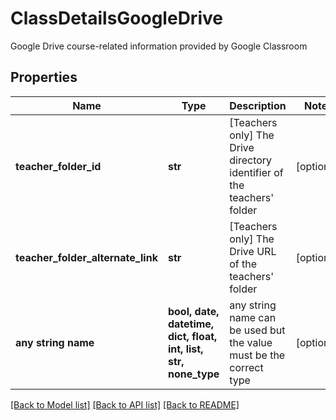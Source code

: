 # ClassDetailsGoogleDrive

Google Drive course-related information provided by Google Classroom

## Properties
Name | Type | Description | Notes
------------ | ------------- | ------------- | -------------
**teacher_folder_id** | **str** | [Teachers only] The Drive directory identifier of the teachers&#39; folder  | [optional] 
**teacher_folder_alternate_link** | **str** | [Teachers only] The Drive URL of the teachers&#39; folder  | [optional] 
**any string name** | **bool, date, datetime, dict, float, int, list, str, none_type** | any string name can be used but the value must be the correct type | [optional]

[[Back to Model list]](../README.md#documentation-for-models) [[Back to API list]](../README.md#documentation-for-api-endpoints) [[Back to README]](../README.md)


